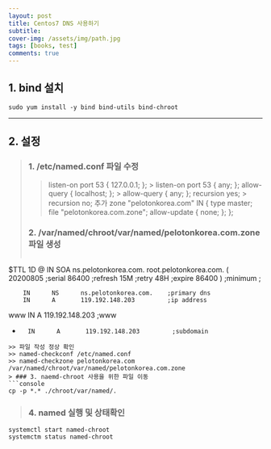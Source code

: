 ```yaml
---
layout: post
title: Centos7 DNS 사용하기
subtitle: 
cover-img: /assets/img/path.jpg
tags: [books, test]
comments: true
---
```



## 1. bind 설치
```console
sudo yum install -y bind bind-utils bind-chroot
```
---------------------------------------------------------------------------
## 2. 설정
> ### 1. /etc/named.conf 파일 수정 
>> listen-on port 53 { 127.0.0.1; }; > listen-on port 53 { any; }; 
>> allow-query     { localhost; }; > allow-query     { any; };
>> recursion yes; > recursion no;
>> 추가
zone "pelotonkorea.com" IN {
        type master; file "pelotonkorea.com.zone";
        allow-update { none; };
};
> ### 2. /var/named/chroot/var/named/pelotonkorea.com.zone 파일 생성
>> ```shell
$TTL 1D
@       IN      SOA     ns.pelotonkorea.com. root.pelotonkorea.com. (
                                        20200805        ;serial
                                        86400           ;refresh
                                        15M     ;retry
                                        48H     ;expire
                                        86400 ) ;minimum
;

        IN      NS      ns.pelotonkorea.com.    ;primary dns
        IN      A       119.192.148.203         ;ip address
www     IN      A       119.192.148.203         ;www
*       IN      A       119.192.148.203         ;subdomain
```
>> 파일 작성 정상 확인
>> named-checkconf /etc/named.conf
>> named-checkzone pelotonkorea.com /var/named/chroot/var/named/pelotonkorea.com.zone
> ### 3. naemd-chroot 사용을 위한 파일 이동
```console
cp -p *.* ./chroot/var/named/.
```
> ### 4. named 실행 및 상태확인
```console
systemctl start named-chroot
systemctm status named-chroot
```
